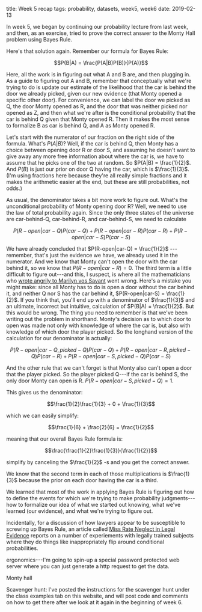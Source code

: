 title: Week 5 recap 
tags: probability, datasets, week5, week6
date: 2019-02-13

In week 5, we began by continuing our probability lecture from last week, and then, as an exercise, tried to prove the correct answer to the Monty Hall problem using Bayes Rule. 

Here's that solution again.  Remember our formula for Bayes Rule: 

$$P(B|A) = \frac{P(A|B)P(B)}{P(A)}$$

Here, all the work is in figuring out what A and B are, and then plugging in.  As a guide to figuring out A and B, remember that conceptually what we're trying to do is update our estimate of the likelihood that the car is behind the door we already picked, given our new evidence (that Monty opened a specific other door).  For convenience, we can label the door we picked as Q, the door Monty opened as R, and the door that was neither picked nor opened as Z, and then what we're after is the conditional probability that the car is behind Q given that Monty opened R. Then it makes the most sense to formalize B as car is behind Q, and A as Monty opened R. 

Let's start with the numerator of our fraction on the right side of the formula.  What's $P(A|B)$?  Well, if the car is behind Q, then Monty has a choice between opening door R or door S, and assuming he doesn't want to give away any more free information about where the car is, we have to assume that he picks one of the two at random.  So $P(A|B) = \frac{1}{2}$. And $P(B)$ is just our prior on door Q having the car, which is $\frac{1}{3}$.  (I'm using fractions here because they're all really simple fractions and it makes the arithmetic easier at the end, but these are still probabilities, not odds.) 

As usual, the denominator takes a bit more work to figure out.  What's the unconditional probability of Monty opening door R?  Well, we need to use the law of total probability again.  Since the only three states of the universe are car-behind-Q, car-behind-R, and car-behind-S, we need to calculate 

$$P(R-open|car-Q)P(car-Q) + P(R-open|car-R)P(car-R) + P(R-open|car-S)P(car-S)$$

We have already concluded that $P(R-open|car-Q) = \frac{1}{2}$ --- remember, that's just the evidence we have, we already used it in the numerator.  And we know that Monty can't open the door with the car behind it, so we know that $P(R-open|car-R) = 0$. The third term is a little difficult to figure out---and this, I suspect, is where all the mathematicians who [wrote angrily to Marilyn vos Savant](https://priceonomics.com/the-time-everyone-corrected-the-worlds-smartest/) went wrong. Here's a mistake you might make: since all Monty has to do is open a door without the car behind it, and neither Q nor S has the car behind it, $P(R-open|car-S) = \frac{1}{2}$. If you think that, you'll end up with a denominator of $\frac{1}{3}$ and an ultimate, incorrect but intuitive, calculation of $P(B|A) = \frac{1}{2}$.  But this would be wrong.  The thing you need to remember is that we've been writing out the problem in shorthand.  Monty's decision as to which door to open was made not only with knowledge of where the car is, but also with knowledge of which door the player picked.  So the longhand version of the calculation for our denominator is actually: 

$$P(R-open|car-Q, picked-Q)P(car-Q) + P(R-open|car-R, picked-Q)P(car-R) + P(R-open|car-S, picked-Q)P(car-S)$$

And the other rule that we can't forget is that Monty also can't open a door that the player picked.  So the player picked Q---if the car is behind S, the only door Monty can open is R. $P(R-open|car-S, picked-Q) = 1$.  

This gives us the denominator: 

$$\frac{1}{2}\frac{1}{3} + 0 + \frac{1}{3}$$ 

which we can easily simplify: 

$$\frac{1}{6} + \frac{2}{6} = \frac{1}{2}$$

meaning that our overall Bayes Rule formula is: 

$$\frac{\frac{1}{2}\frac{1}{3}}{\frac{1}{2}}$$

simplify by canceling the $\frac{1}{2}$ -s and you get the correct answer.

We know that the second term in each of those multiplications is $\frac{1}{3}$ because the prior on each door having the car is a third. 

We learned that most of the work in applying Bayes Rule is figuring out how to define the events for which we're trying to make probability judgments---how to formalize our idea of what we started out knowing, what we've learned (our evidence), and what we're trying to figure out.  

Incidentally, for a discussion of how lawyers appear to be susceptible to screwing up Bayes Rule, an article called [Miss Rate Neglect in Legal Evidence](https://academic-oup-com.proxy.lib.uiowa.edu/lpr/article/15/4/239/2580528) reports on a number of experiements with legally trained subjects where they do things like inappropriately flip around conditional probabilities. 

ergonomics---I'm going to spin-up a special password protected web server where you can just generate a http request to get the data. 

Monty hall

Scavenger hunt: I've posted the instructions for the scavenger hunt under the class examples tab on this website, and will post code and comments on how to get there after we look at it again in the beginning of week 6. 
